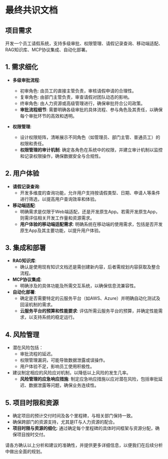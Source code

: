 # 最终共识文档

## 项目需求
开发一个员工请假系统，支持多级审批、权限管理、请假记录查询、移动端适配、RAG知识库、MCP协议集成、自动化部署。

## 1. 需求细化
- **多级审批流程**:
  - 初审角色: 由员工的直接主管负责，审核请假申请的合理性。
  - 复审角色: 由部门主管负责，审查请假对团队动态的影响。
  - 终审角色: 由人力资源或高级管理进行，确保审批符合公司政策。
  - **审批流程细节**: 需要明确各级审批的具体流程、参与角色及其责任，以确保每个审批环节的高效和透明。

- **权限管理**:
  - 设计权限矩阵，清晰展示不同角色（如管理员、部门主管、普通员工）的权限和责任。
  - **权限管理的审计机制**: 确定各角色在系统中的权限，并建立审计机制以监控和记录权限操作，确保数据安全与合规性。

## 2. 用户体验
- **请假记录查询**:
  - 开发多维度的查询功能，允许用户支持按请假类型、日期、申请人等条件进行筛选，以提高用户查询效率和体验。
- **移动端适配**:
  - 明确需求是仅限于Web端适配，还是开发原生App。若需开发原生App，则需评估相关开发工作量和资源需求。
  - **用户体验的移动端适配需求**: 明确系统在移动端的使用需求，包括是否开发原生App及其主要功能，以提升用户体验。

## 3. 集成和部署
- **RAG知识库**:
  - 确认是使用现有知识文档还是需创建新内容，后者需规划内容获取及整合流程。
- **MCP协议集成**:
  - 明确涉及的具体功能及所需交互系统，以确保信息流兼容性。
- **自动化部署**:
  - 确定是否需要特定的云服务平台（如AWS、Azure）并明确自动化测试及回滚机制的需求。
  - **云服务平台的预算和性能要求**: 评估所需云服务平台的预算，并确定性能需求，以支持系统的稳定运行。

## 4. 风险管理
- 潜在风险包括：
  - 审批流程的延迟。
  - 权限管理漏洞，可能导致数据泄露或误操作。
  - 用户体验不足，影响员工使用积极性。
- 建议制定相应的风险应对机制，以降低以上风险的发生几率。
  - **风险管理的应急响应措施**: 制定应急响应措施以应对潜在风险，包括审批延迟、数据泄露等问题，确保业务连续性。

## 5. 项目时限和资源
- 确定项目的预计交付时间及各个里程碑，与相关部门保持一致。
- 确保跨部门的资源支持，尤其是IT与人力资源的配合。
- **项目时限与资源的细化**: 通过确定每个里程碑的具体时间框架与资源分配，确保项目按时交付。

请各方确认以上分析和建议的准确性，并提供更多详细信息，以便我们在后续分析中做出全面的规划。
